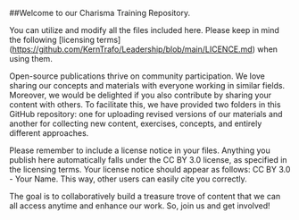 ##Welcome to our Charisma Training Repository.

You can utilize and modify all the files included here. Please keep in mind the following [licensing terms] (https://github.com/KernTrafo/Leadership/blob/main/LICENCE.md) when using them.

Open-source publications thrive on community participation. We love sharing our concepts and materials with everyone working in similar fields. Moreover, we would be delighted if you also contribute by sharing your content with others. To facilitate this, we have provided two folders in this GitHub repository: one for uploading revised versions of our materials and another for collecting new content, exercises, concepts, and entirely different approaches.

Please remember to include a license notice in your files. Anything you publish here automatically falls under the CC BY 3.0 license, as specified in the licensing terms. Your license notice should appear as follows: CC BY 3.0 - Your Name. This way, other users can easily cite you correctly.

The goal is to collaboratively build a treasure trove of content that we can all access anytime and enhance our work. So, join us and get involved!
